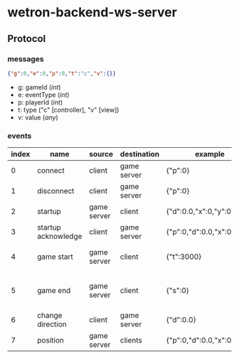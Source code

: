 
# wetron-backend-ws-server

## Protocol

### messages
```json
{"g":0,"e":0,"p":0,"t":"c","v":{}}
```

- g: gameId (*int*)
- e: eventType (*int*)
- p: playerId (*int*)
- t: type ("c" [controller], "v" [view])
- v: value (*any*)

### events

| index | name | source | destination | example | comment |
|---|---|---|---|---|---|
| 0 | connect | client | game server | {"p":0} | |
| 1 | disconnect | client | game server | {"p":0} | |
| 2 | startup | game server | client | {"d":0.0,"x":0,"y":0} | |
| 3 | startup acknowledge | client | game server | {"p":0,"d":0.0,"x":0,"y":0} | |
| 4 | game start | game server | client | {"t":3000} | time in milliseconds til start |
| 5 | game end | game server | client | {"s":0} | 0: game is over, 1: you win, 2: you lost |
| 6 | change direction | client | game server | {"d":0.0} | |
| 7 | position | game server | clients | {"p":0,"d":0.0,"x":0,"y":0} | |
